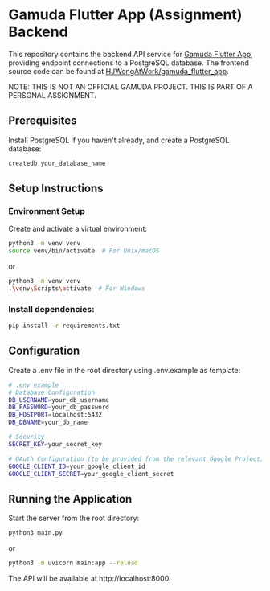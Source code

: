 # Gamuda Flutter App (Assignment) Backend

This repository contains the backend API service for [Gamuda Flutter App](https://gamuda-flutter-homework-01.web.app/), providing endpoint connections to a PostgreSQL database. The frontend source code can be found at [HJWongAtWork/gamuda_flutter_app](https://github.com/HJWongAtWork/gamuda_flutter_app).

NOTE: THIS IS NOT AN OFFICIAL GAMUDA PROJECT. THIS IS PART OF A PERSONAL ASSIGNMENT.

## Prerequisites

Install PostgreSQL if you haven't already, and create a PostgreSQL database:

```bash
createdb your_database_name
```

## Setup Instructions

### Environment Setup

Create and activate a virtual environment:

```bash
python3 -m venv venv
source venv/bin/activate  # For Unix/macOS
```
or
```bash
python3 -m venv venv
.\venv\Scripts\activate  # For Windows
```

### Install dependencies:

```bash
pip install -r requirements.txt
```

## Configuration

Create a .env file in the root directory using .env.example as template:

```bash
# .env example
# Database Configuration
DB_USERNAME=your_db_username
DB_PASSWORD=your_db_password
DB_HOSTPORT=localhost:5432
DB_DBNAME=your_db_name

# Security
SECRET_KEY=your_secret_key

# OAuth Configuration (to be provided from the relevant Google Project)
GOOGLE_CLIENT_ID=your_google_client_id
GOOGLE_CLIENT_SECRET=your_google_client_secret
```

## Running the Application

Start the server from the root directory:

```bash
python3 main.py
```
or
```bash
python3 -m uvicorn main:app --reload
```

The API will be available at http://localhost:8000.
